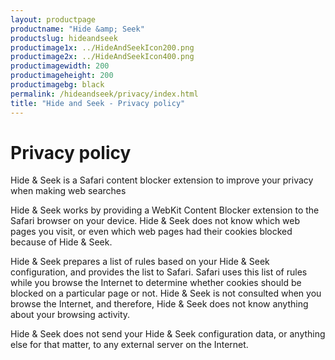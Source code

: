 ```yaml
---
layout: productpage
productname: "Hide &amp; Seek"
productslug: hideandseek
productimage1x: ../HideAndSeekIcon200.png
productimage2x: ../HideAndSeekIcon400.png
productimagewidth: 200
productimageheight: 200
productimagebg: black
permalink: /hideandseek/privacy/index.html
title: "Hide and Seek - Privacy policy"
---
```


<h1>Privacy policy</h1>

<aside class="roop-intro">
<p>Hide &amp; Seek is a Safari content blocker extension to improve your
privacy when making web searches</p>
</aside>

<p>Hide &amp; Seek works by providing a WebKit Content Blocker extension
to the Safari browser on your device. Hide &amp; Seek does not know
which web pages you visit, or even which web pages had their cookies
blocked because of Hide &amp; Seek.</p>

<p>Hide &amp; Seek prepares a list of rules based on your Hide &amp;
Seek configuration, and provides the list to Safari. Safari uses this
list of rules while you browse the Internet to determine whether cookies
should be blocked on a particular page or not. Hide &amp; Seek is not
consulted when you browse the Internet, and therefore, Hide &amp; Seek
does not know anything about your browsing activity.</p>

<p>Hide &amp; Seek does not send your Hide &amp; Seek configuration
data, or anything else for that matter, to any external server on the
Internet.</p>

